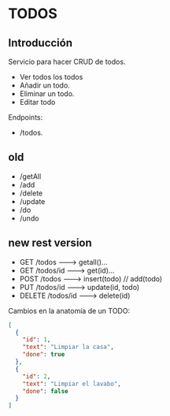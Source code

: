 # TODOS

## Introducción

Servicio para hacer CRUD de todos.

- Ver todos los todos
- Añadir un todo.
- Eliminar un todo.
- Editar todo

Endpoints:

- /todos.


## old
- /getAll
- /add
- /delete
- /update
- /do
- /undo

## new rest version 
- GET /todos  ---> getall()...
- GET /todos/id ---> get(id)...
- POST /todos ---> insert(todo) // add(todo)
- PUT /todos/id ---> update(id, todo)
- DELETE /todos/id ---> delete(id)

Cambios en la anatomía de un TODO:

```json
[
  {
    "id": 1,
    "text": "Limpiar la casa",
    "done": true
  },
  {
    "id": 2,
    "text": "Limpiar el lavabo",
    "done": false
  }
]
```


